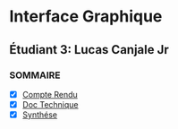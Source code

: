 # Interface Graphique

## Étudiant 3: Lucas Canjale Jr

### SOMMAIRE
- [x] [Compte Rendu](cr-code.md)
- [x] [Doc Technique](doc-technique.md)
- [x] [Synthése](CR/syntese.md)

